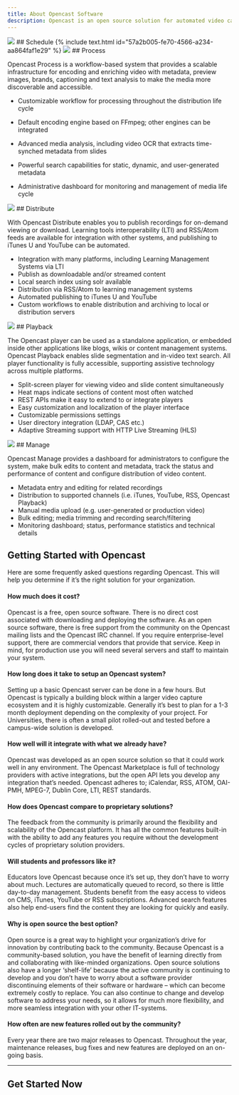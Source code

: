 ```yaml
---
title: About Opencast Software
description: Opencast is an open source solution for automated video capture and distribution at scale. Build custom capture, processing, scheduling and distribution solutions for your organization with one flexible platform.
---
```


<img class="feature-image-left" src="http://www.opencast.org/wp-content/uploads/2015/07/large-schedule.jpg">
## Schedule
{% include text.html id="57a2b005-fe70-4566-a234-aa864faf1e29" %}

<img class="feature-image-right" src="http://www.opencast.org/wp-content/uploads/2015/07/large-process.jpg">
## Process

Opencast Process is a workflow-based system that provides a scalable infrastructure for encoding and enriching video with metadata, preview images, brands, captioning and text analysis to make the media more discoverable and accessible.

- Customizable workflow for processing throughout the distribution life cycle
- Default encoding engine based on FFmpeg; other engines can be integrated
- Advanced media analysis, including video OCR that extracts time-synched metadata from slides

- Powerful search capabilities for static, dynamic, and user-generated metadata
- Administrative dashboard for monitoring and management of media life cycle

<img class="feature-image-left" src="http://www.opencast.org/wp-content/uploads/2015/07/large-distribute.jpg">
## Distribute

With Opencast Distribute enables you to publish recordings for on-demand viewing or download. Learning tools interoperability (LTI) and RSS/Atom feeds are available for integration with other systems, and publishing to iTunes U and YouTube can be automated.

- Integration with many platforms, including Learning Management Systems via LTI
- Publish as downloadable and/or streamed content
- Local search index using solr available
- Distribution via RSS/Atom to learning management systems
- Automated publishing to iTunes U and YouTube
- Custom workflows to enable distribution and archiving to local or distribution servers

<img class="feature-image-right" src="http://www.opencast.org/wp-content/uploads/2015/07/large-playback.jpg">
## Playback

The Opencast player can be used as a standalone application, or embedded inside other applications like blogs, wikis or content management systems. Opencast Playback enables slide segmentation and in-video text search. All player functionality is fully accessible, supporting assistive technology across multiple platforms.

- Split-screen player for viewing video and slide content simultaneously
- Heat maps indicate sections of content most often watched
- REST APIs make it easy to extend to or integrate players
- Easy customization and localization of the player interface
- Customizable permissions settings
- User directory integration (LDAP, CAS etc.)
- Adaptive Streaming support with HTTP Live Streaming (HLS)


<img class="feature-image-left" src="http://www.opencast.org/wp-content/uploads/2015/07/large-manage.jpg">
## Manage

Opencast Manage provides a dashboard for administrators to configure the system, make bulk edits to content and metadata, track the status and performance of content and configure distribution of video content.

- Metadata entry and editing for related recordings
- Distribution to supported channels (i.e. iTunes, YouTube, RSS, Opencast Playback)
- Manual media upload (e.g. user-generated or production video)
- Bulk editing; media trimming and recording search/filtering
- Monitoring dashboard; status, performance statistics and technical details

## Getting Started with Opencast
Here are some frequently asked questions regarding Opencast. This will help you determine if it’s the right solution for your organization.

#### How much does it cost?
Opencast is a free, open source software. There is no direct cost associated with downloading and deploying the software. As an open source software, there is free support from the community on the Opencast mailing lists and the Opencast IRC channel. If you require enterprise-level support, there are commercial vendors that provide that service. Keep in mind, for production use you will need several servers and staff to maintain your system.

#### How long does it take to setup an Opencast system?
Setting up a basic Opencast server can be done in a few hours. But Opencast is typically a building block within a larger video capture ecosystem and it is highly customizable. Generally it’s best to plan for a 1-3 month deployment depending on the complexity of your project. For Universities, there is often a small pilot rolled-out and tested before a campus-wide solution is developed.

#### How well will it integrate with what we already have?
Opencast was developed as an open source solution so that it could work well in any environment. The Opencast Marketplace is full of technology providers with active integrations, but the open API lets you develop any integration that’s needed. Opencast adheres to; iCalendar, RSS, ATOM, OAI-PMH, MPEG-7, Dublin Core, LTI, REST standards.

#### How does Opencast compare to proprietary solutions?
The feedback from the community is primarily around the flexibility and scalability of the Opencast platform. It has all the common features built-in with the ability to add any features you require without the development cycles of proprietary solution providers.

#### Will students and professors like it?
Educators love Opencast because once it’s set up, they don’t have to worry about much. Lectures are automatically queued to record, so there is little day-to-day management. Students benefit from the easy access to videos on CMS, iTunes, YouTube or RSS subscriptions. Advanced search features also help end-users find the content they are looking for quickly and easily.

#### Why is open source the best option?
Open source is a great way to highlight your organization’s drive for innovation by contributing back to the community. Because Opencast is a community-based solution, you have the benefit of learning directly from and collaborating with like-minded organizations. Open source solutions also have a longer ‘shelf-life’ because the active community is continuing to develop and you don’t have to worry about a software provider discontinuing elements of their software or hardware – which can become extremely costly to replace. You can also continue to change and develop software to address your needs, so it allows for much more flexibility, and more seamless integration with your other IT-systems.

#### How often are new features rolled out by the community?
Every year there are two major releases to Opencast. Throughout the year, maintenance releases, bug fixes and new features are deployed on an on-going basis.

---------------------------------------

## Get Started Now
